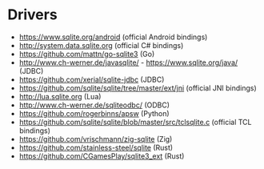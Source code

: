 # Drivers

- <https://www.sqlite.org/android> (official Android bindings)
- <http://system.data.sqlite.org> (official C# bindings)
- <https://github.com/mattn/go-sqlite3> (Go)
- <http://www.ch-werner.de/javasqlite/> - <https://www.sqlite.org/java/> (JDBC)
- <https://github.com/xerial/sqlite-jdbc> (JDBC)
- <https://github.com/sqlite/sqlite/tree/master/ext/jni> (official JNI bindings)
- <http://lua.sqlite.org> (Lua) 
- <http://www.ch-werner.de/sqliteodbc/> (ODBC)
- <https://github.com/rogerbinns/apsw> (Python)
- <https://github.com/sqlite/sqlite/blob/master/src/tclsqlite.c> (official TCL bindings)
- <https://github.com/vrischmann/zig-sqlite> (Zig)
- <https://github.com/stainless-steel/sqlite> (Rust)
- <https://github.com/CGamesPlay/sqlite3_ext> (Rust)
